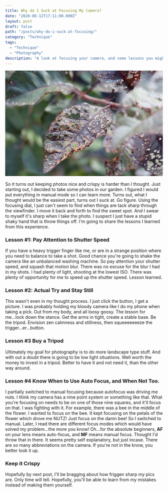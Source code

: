```yaml
---
title: Why do I Suck at Focusing My Camera?
date: "2020-08-12T17:11:00.000Z"
layout: post
draft: false
path: "/posts/why-do-i-suck-at-focusing/"
category: "Technique"
tags:
  - "Technique"
  - "Photography"
description: "A look at focusing your camera, and some lessons you might learn"
---
```


![](./blurry.jpg )

So it turns out keeping photos nice and crispy is harder than I thought.  Just starting out, I decided to take some photos in our garden.  I figured I would put everything in manual mode so I can learn more.  Turns out, what I thought would be the easiest part, turns out I suck at.  Go figure.  Using the focusing dial, I just can't seem to find when things are tack sharp through the viewfinder.  I move it back and forth to find the sweet spot.  And I swear to myself it's sharp when I take the photo.  I suspect I just have a stupid shaky hand that is throw things off.  I'm going to share the lessons I learned from this experience.



### Lesson #1: Pay Attention to Shutter Speed

If you have a heavy trigger finger like me, or are in a strange position where you need to balance to take a shot.  Good chance you're going to shake the camera like an unbalanced washing machine.  So pay attention your shutter speed, and squash that motion blur.  There was no excuse for the blur I had in my shots.  I had plenty of light, shooting at the lowest ISO.  There was plenty of opportunity for me to speed up the shutter speed.  Lesson learned.

### Lesson #2: Actual Try and Stay Still

This wasn't even in my thought process.  I just click the button, I get a picture.  I was probably holding my bloody camera like I do my phone when taking a pick.  Out from my body, and all loosy goosy.  The lesson for me...lock down the stance.  Get the arms in tight, create a stable base.  Be the tripod.  Envision zen calmness and stillness, then squeeeeeeeze the trigger...er...button.

### Lesson #3 Buy a Tripod

Ultimately my goal for photography is to do more landscape type stuff.  And with out a doubt there is going to be low light situations.  Well worth the money to invest in a tripod.  Better to have it and not need it, than the other way around.

### Lesson #4 Know When to Use Auto Focus, and When Not Too.

I partially switched to manual focusing because autofocus was driving me nuts.  I think my camera has a nine point system or something like that.  What you're focusing on needs to be on one of those nine squares, and it'll focus on that.  I was fighting with it.  For example, there was a bee in the middle of the flower.  I wanted to focus on the bee.  It kept focusing on the petals of the flower which drove me NUTZ!  Just focus on the damn bee!  So I switched to manual.  Later, I read there are different focus modes which would have solved my problem...the more you know!  Oh...for the absolute beginners, **AF** on your lens means auto-focus, and **MF** means manual focus.   Thought I'd throw that in there.  It seems pretty self explanatory, but just incase.  There are so many abbreviations on the camera.  If you're not in the know, you better look it up.

### Keep it Crispy

Hopefully by next post, I'll be bragging about how friggen sharp my pics are.  Only time will tell.  Hopefully, you'll be able to learn from my mistakes instead of making them yourself.